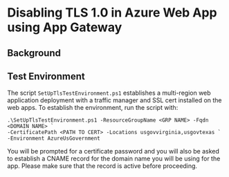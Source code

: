 Disabling TLS 1.0 in Azure Web App using App Gateway
====================================================

Background
----------


Test Environment
-----------------

The script `SetUpTlsTestEnvironment.ps1` establishes a multi-region web application deployment with a traffic manager and SSL cert installed on the web apps. To establish the environment, run the script with:

```commandline
.\SetUpTlsTestEnvironment.ps1 -ResourceGroupName <GRP NAME> -Fqdn <DOMAIN NAME> `
-CertificatePath <PATH TO CERT> -Locations usgovvirginia,usgovtexas `
-Environment AzureUsGovernment
```

You will be prompted for a certificate password and you will also be asked to establish a CNAME record for the domain name you will be using for the app. Please make sure that the record is active before proceeding. 